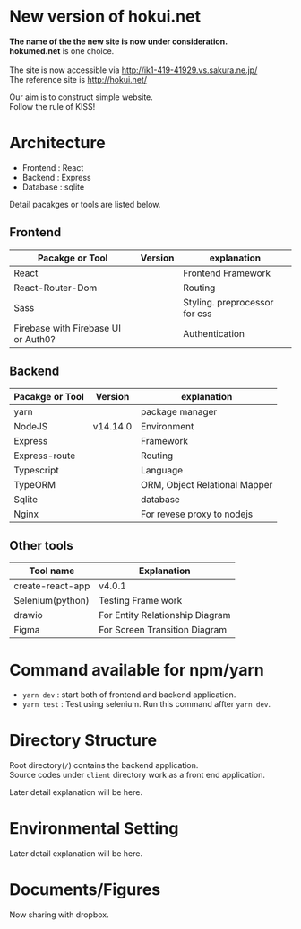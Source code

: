 # New version of hokui.net
**The name of the the new site is now under consideration.**   
**hokumed.net** is one choice. 
<br />  
The site is now accessible via http://ik1-419-41929.vs.sakura.ne.jp/  
The reference site is http://hokui.net/  

Our aim is to construct simple website.   
Follow the rule of KISS!   


# Architecture 
- Frontend : React   
- Backend : Express   
- Database : sqlite  

Detail pacakges or tools are listed below.

## Frontend 
|  Pacakge or Tool |  Version  |  explanation  | 
| -----------------| ----------  | -----------------|
|  React  |  | Frontend Framework | 
| React-Router-Dom | | Routing |
| Sass | | Styling. preprocessor for css | 
| Firebase with Firebase UI or Auth0? | | Authentication |   

## Backend

|  Pacakge or Tool |  Version  |  explanation  | 
| -----------------| ----------  | -----------------|
| yarn | | package manager | 
|  NodeJS  | v14.14.0 | Environment | 
| Express | | Framework  | 
| Express-route | | Routing  | 
| Typescript | | Language | 
| TypeORM | | ORM, Object Relational Mapper | 
| Sqlite | | database |  
| Nginx  | |  For revese proxy to nodejs | 

## Other tools
| Tool name |  Explanation |
| -------------- | ------------      |
| create-react-app | v4.0.1 | Initial setting for react | 
| Selenium(python) | Testing Frame work |
| drawio | For Entity Relationship Diagram |
|  Figma | For Screen Transition Diagram |

# Command available for npm/yarn

- `yarn dev` : start both of frontend and backend application.   
- `yarn test` : Test using selenium. Run this command affter `yarn dev`.  

# Directory Structure 
Root directory(`/`) contains the backend application.  
Source codes under `client` directory work as a front end application. 

Later detail explanation will be here. 

# Environmental Setting

Later detail explanation will be here. 


# Documents/Figures 
Now sharing with dropbox.  



